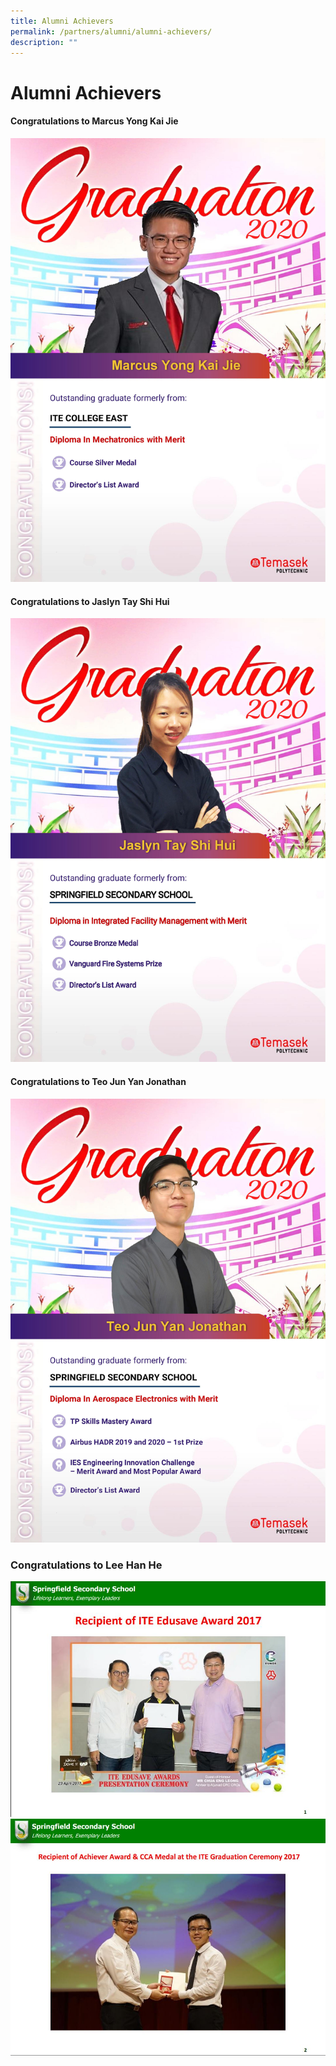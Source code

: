 ```yaml
---
title: Alumni Achievers
permalink: /partners/alumni/alumni-achievers/
description: ""
---
```


# **Alumni Achievers**


#### Congratulations to Marcus Yong Kai Jie

![](/images/MTN_Sliver_Marcus%20Yong%20Kai%20Jie_-page-001.jpg)

#### Congratulations to Jaslyn Tay Shi Hui

![](/images/IFM_Bronze_JaslynTayShiHui_-page-001.jpg)

#### Congratulations to Teo Jun Yan Jonathan

![](/images/AEL_SkillMastery_Teo%20Jun%20Yan%20Jonathan_-page-001.jpg)

### Congratulations to Lee Han He

![](/images/Lee%20Han%20He%20achievements.jpg)
![](/images/Lee%20Han%20He%20achievements(1).jpg)